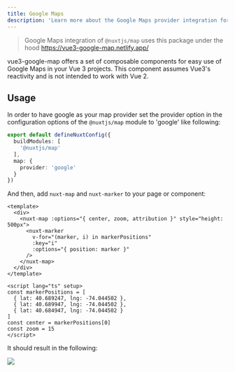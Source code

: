 ```yaml
---
title: Google Maps
description: 'Learn more about the Google Maps provider integration for map module.'
---
```


> Google Maps integration of `@nuxtjs/map` uses this package under the hood <https://vue3-google-map.netlify.app/>

vue3-google-map offers a set of composable components for easy use of Google Maps in your Vue 3 projects. This component assumes Vue3's reactivity and is not intended to work with Vue 2.

## Usage

In order to have google as your map provider set the provider option in the configuration options of the `@nuxtjs/map` module to 'google' like following:

```ts
export default defineNuxtConfig({
  buildModules: [
    '@nuxtjs/map'
  ],
  map: {
    provider: 'google'
  }
})
```

And then, add `nuxt-map` and `nuxt-marker` to your page or component:

```vue
<template>
  <div>
    <nuxt-map :options="{ center, zoom, attribution }" style="height: 500px">
      <nuxt-marker
        v-for="(marker, i) in markerPositions"
        :key="i"
        :options="{ position: marker }"
      />
    </nuxt-map>
  </div>
</template>

<script lang="ts" setup>
const markerPositions = [
  { lat: 40.689247, lng: -74.044502 },
  { lat: 40.689947, lng: -74.044502 },
  { lat: 40.684947, lng: -74.044502 }
]
const center = markerPositions[0]
const zoom = 15
</script>
```

It should result in the following:

<img src="/google.png"/>
